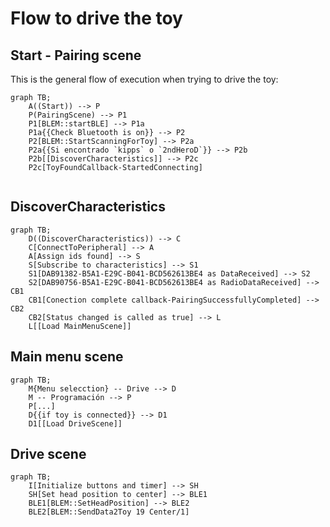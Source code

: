 # Flow to drive the toy

## Start - Pairing scene

This is the general flow of execution when trying to drive the toy:

```mermaid
graph TB;
    A((Start)) --> P
    P(PairingScene) --> P1
    P1[BLEM::startBLE] --> P1a
    P1a{{Check Bluetooth is on}} --> P2
    P2[BLEM::StartScanningForToy] --> P2a
    P2a{{Si encontrado `kipps` o `2ndHeroD`}} --> P2b
    P2b[[DiscoverCharacteristics]] --> P2c
    P2c[ToyFoundCallback-StartedConnecting]
    
```

## DiscoverCharacteristics

```mermaid
graph TB;
    D((DiscoverCharacteristics)) --> C
    C[ConnectToPeripheral] --> A
    A[Assign ids found] --> S
    S[Subscribe to characteristics] --> S1
    S1[DAB91382-B5A1-E29C-B041-BCD562613BE4 as DataReceived] --> S2
    S2[DAB90756-B5A1-E29C-B041-BCD562613BE4 as RadioDataReceived] --> CB1
    CB1[Conection complete callback-PairingSuccessfullyCompleted] --> CB2
    CB2[Status changed is called as true] --> L
    L[[Load MainMenuScene]]
```

## Main menu scene

```mermaid
graph TB;
    M{Menu selecction} -- Drive --> D
    M -- Programación --> P
    P[...]
    D{{if toy is connected}} --> D1
    D1[[Load DriveScene]]
```

## Drive scene

```mermaid
graph TB;
    I[Initialize buttons and timer] --> SH
    SH[Set head position to center] --> BLE1
    BLE1[BLEM::SetHeadPosition] --> BLE2
    BLE2[BLEM::SendData2Toy 19 Center/1]

```